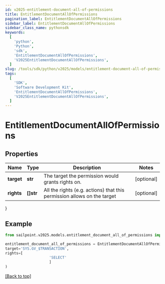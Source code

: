 ```yaml
---
id: v2025-entitlement-document-all-of-permissions
title: EntitlementDocumentAllOfPermissions
pagination_label: EntitlementDocumentAllOfPermissions
sidebar_label: EntitlementDocumentAllOfPermissions
sidebar_class_name: pythonsdk
keywords:
  [
    'python',
    'Python',
    'sdk',
    'EntitlementDocumentAllOfPermissions',
    'V2025EntitlementDocumentAllOfPermissions',
  ]
slug: /tools/sdk/python/v2025/models/entitlement-document-all-of-permissions
tags:
  [
    'SDK',
    'Software Development Kit',
    'EntitlementDocumentAllOfPermissions',
    'V2025EntitlementDocumentAllOfPermissions',
  ]
---
```


# EntitlementDocumentAllOfPermissions

## Properties

| Name | Type | Description | Notes |
| --- | --- | --- | --- |
| **target** | **str** | The target the permission would grants rights on. | [optional] |
| **rights** | **[]str** | All the rights (e.g. actions) that this permission allows on the target | [optional] |

}

## Example

```python
from sailpoint.v2025.models.entitlement_document_all_of_permissions import EntitlementDocumentAllOfPermissions

entitlement_document_all_of_permissions = EntitlementDocumentAllOfPermissions(
target='SYS.GV_$TRANSACTION',
rights=[
                    'SELECT'
                    ]
)

```

[[Back to top]](#)
